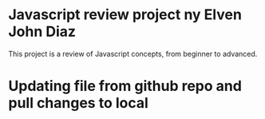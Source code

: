 # Javascript review project ny Elven John Diaz
This project is a review of Javascript concepts, from beginner to advanced.
# Updating file from github repo and pull changes to local